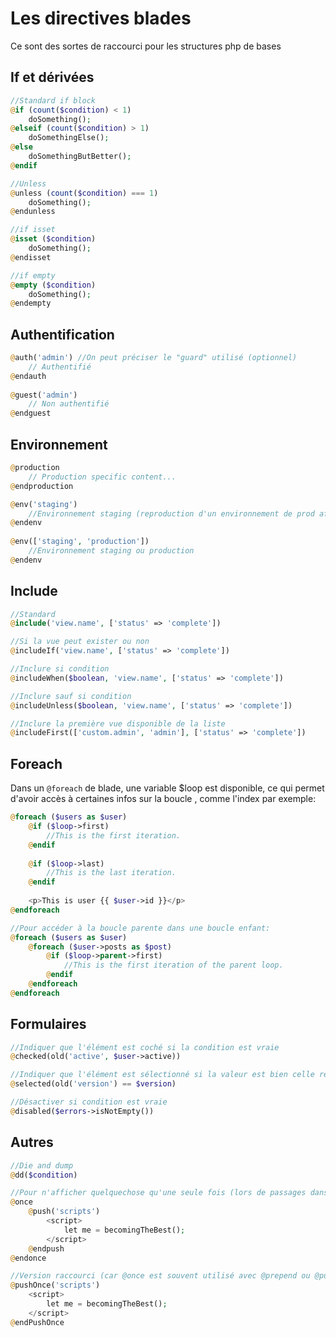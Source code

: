 # Les directives blades

Ce sont des sortes de raccourci pour les structures php de bases

## If et dérivées
```php
//Standard if block
@if (count($condition) < 1)
    doSomething();
@elseif (count($condition) > 1)
    doSomethingElse();
@else
    doSomethingButBetter();
@endif
```
```php
//Unless
@unless (count($condition) === 1)
    doSomething();
@endunless
```
```php
//if isset
@isset ($condition)
    doSomething();
@endisset
```
```php
//if empty
@empty ($condition)
    doSomething();
@endempty
```

## Authentification
```php
@auth('admin') //On peut préciser le "guard" utilisé (optionnel)
    // Authentifié
@endauth
 
@guest('admin')
    // Non authentifié
@endguest
```

## Environnement
```php
@production
    // Production specific content...
@endproduction
```
```php
@env('staging')
    //Environnement staging (reproduction d'un environnement de prod afin de tester)
@endenv
 
@env(['staging', 'production'])
    //Environnement staging ou production
@endenv
```

## Include
```php
//Standard
@include('view.name', ['status' => 'complete'])

//Si la vue peut exister ou non
@includeIf('view.name', ['status' => 'complete'])

//Inclure si condition
@includeWhen($boolean, 'view.name', ['status' => 'complete'])

//Inclure sauf si condition
@includeUnless($boolean, 'view.name', ['status' => 'complete'])

//Inclure la première vue disponible de la liste
@includeFirst(['custom.admin', 'admin'], ['status' => 'complete'])
```

## Foreach
Dans un ``@foreach`` de blade, une variable $loop est disponible, ce qui permet d'avoir accès à certaines infos sur la boucle , comme l'index par exemple:
```php
@foreach ($users as $user)
    @if ($loop->first)
        //This is the first iteration.
    @endif
 
    @if ($loop->last)
        //This is the last iteration.
    @endif
 
    <p>This is user {{ $user->id }}</p>
@endforeach

//Pour accéder à la boucle parente dans une boucle enfant:
@foreach ($users as $user)
    @foreach ($user->posts as $post)
        @if ($loop->parent->first)
            //This is the first iteration of the parent loop.
        @endif
    @endforeach
@endforeach
```

## Formulaires
```php
//Indiquer que l'élément est coché si la condition est vraie
@checked(old('active', $user->active))

//Indiquer que l'élément est sélectionné si la valeur est bien celle recherchée
@selected(old('version') == $version)

//Désactiver si condition est vraie
@disabled($errors->isNotEmpty())
```

## Autres
```php
//Die and dump
@dd($condition)
```

```php
//Pour n'afficher quelquechose qu'une seule fois (lors de passages dans une boucle, cela n'affichera qu'au premier passage)
@once
    @push('scripts')
        <script>
            let me = becomingTheBest();
        </script>
    @endpush
@endonce

//Version raccourci (car @once est souvent utilisé avec @prepend ou @push)
@pushOnce('scripts')
    <script>
        let me = becomingTheBest();
    </script>
@endPushOnce
```